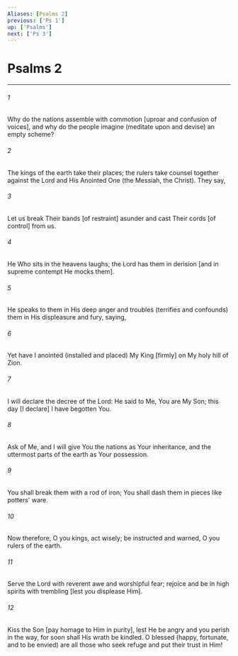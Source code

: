 ```yaml
---
Aliases: [Psalms 2]
previous: ['Ps 1']
up: ['Psalms']
next: ['Ps 3']
---
```

# Psalms 2

***


###### 1 


Why do the nations assemble with commotion [uproar and confusion of voices], and why do the people imagine (meditate upon and devise) an empty scheme? 


###### 2 


The kings of the earth take their places; the rulers take counsel together against the Lord and His Anointed One (the Messiah, the Christ). They say, 


###### 3 


Let us break Their bands [of restraint] asunder and cast Their cords [of control] from us. 


###### 4 


He Who sits in the heavens laughs; the Lord has them in derision [and in supreme contempt He mocks them]. 


###### 5 


He speaks to them in His deep anger and troubles (terrifies and confounds) them in His displeasure and fury, saying, 


###### 6 


Yet have I anointed (installed and placed) My King [firmly] on My holy hill of Zion. 


###### 7 


I will declare the decree of the Lord: He said to Me, You are My Son; this day [I declare] I have begotten You. 


###### 8 


Ask of Me, and I will give You the nations as Your inheritance, and the uttermost parts of the earth as Your possession. 


###### 9 


You shall break them with a rod of iron; You shall dash them in pieces like potters' ware. 


###### 10 


Now therefore, O you kings, act wisely; be instructed and warned, O you rulers of the earth. 


###### 11 


Serve the Lord with reverent awe and worshipful fear; rejoice and be in high spirits with trembling [lest you displease Him]. 


###### 12 


Kiss the Son [pay homage to Him in purity], lest He be angry and you perish in the way, for soon shall His wrath be kindled. O blessed (happy, fortunate, and to be envied) are all those who seek refuge and put their trust in Him!
